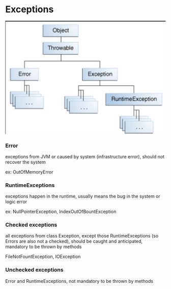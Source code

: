 # Exceptions

![](../../.gitbook/assets/image%20%287%29.png)

### Error

exceptions from JVM or caused by system \(infrastructure error\), should not recover the system

ex: OutOfMemoryError

### RuntimeExceptions

exceptions happen in the runtime, usually means the bug in the system or logic error

ex: NullPointerException, IndexOutOfBountException

### Checked exceptions

all exceptions from class Exception, except those RuntimeExceptions \(so Errors are also not a checked\), should be caught and anticipated, mandatory to be thrown by methods

FileNotFountException, IOException

### Unchecked exceptions

Error and RuntimeExceptions, not mandatory to be thrown by methods




